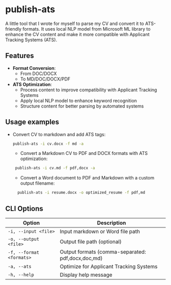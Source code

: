 ﻿# publish-ats

A little tool that I wrote for myself to parse my CV and convert it to ATS-friendly formats. It uses local NLP model from Microsoft ML library to enhance the CV content and make it more compatible with Applicant Tracking Systems (ATS).

## Features

- **Format Conversion**:
    - From DOC/DOCX 
    - To MD/DOC/DOCX/PDF
- **ATS Optimization**:
    - Process content to improve compatibility with Applicant Tracking Systems
    - Apply local NLP model to enhance keyword recognition
    - Structure content for better parsing by automated systems

## Usage examples

- Convert CV to markdown and add ATS tags:
    ```bash
    publish-ats -i cv.docx -f md -a
    ```
    - Convert a Markdown CV to PDF and DOCX formats with ATS optimization:
   ```bash
    publish-ats -i cv.md -f pdf,docx -a
    ```
    - Convert a Word document to PDF and Markdown with a custom output filename:
  ```bash
    publish-ats -i resume.docx -o optimized_resume -f pdf,md
    ```

## CLI Options

| Option                   | Description                                       |
|--------------------------|---------------------------------------------------|
| `-i, --input <file>`     | Input markdown or Word file path                  |
| `-o, --output <file>`    | Output file path (optional)                       |
| `-f, --format <formats>` | Output formats (comma-separated: pdf,docx,doc,md) |
| `-a, --ats`              | Optimize for Applicant Tracking Systems           |
| `-h, --help`             | Display help message                              |